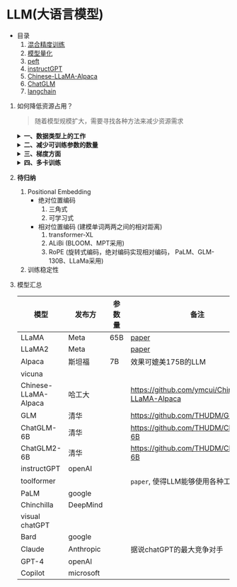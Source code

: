 # LLM(大语言模型)

- 目录
    1. [混合精度训练](自然语言处理/LLM/混合精度训练.md)
    2. [模型量化](自然语言处理/LLM/模型量化.md)
    3. [peft](自然语言处理/LLM/peft.md)
    4. [instructGPT](自然语言处理/LLM/instructGPT.md)
    5. [Chinese-LLaMA-Alpaca](自然语言处理/LLM/Chinese-LLaMA-Alpaca.md)
    6. [ChatGLM](自然语言处理/LLM/ChatGLM.md)
    7. [langchain](自然语言处理/LLM/langchain.md)

1. 如何降低资源占用？
    > 随着模型规模扩大，需要寻找各种方法来减少资源需求
    
    <details>
    <summary><b>一、数据类型上的工作</b></summary>

    1. 新的数据类型
        |数据类型||备注|
        |---|---|---|
        |FP32|float32|全精度(4bytes)|
        |FP16|float16|半精度(2bytes)|
        |BP16|bfloat16|半精度(2bytes)|
        |...|||
    2. [混合精度训练](自然语言处理/LLM/混合精度训练.md)
        - 部分操作使用FP16，部分操作使用FP32
    3. [模型量化(quantization)](自然语言处理/LLM/模型量化.md)
        - 进一步压缩，使用1byte来存储参数

    </details>

    <details>
    <summary><b>二、减少可训练参数的数量</b></summary>

    1. [peft](自然语言处理/LLM/peft.md)
        - 模型主体部分的参数不变，只添加少量adapter，通过微调这部分参数，来达到微调整个模型的效果
        - 目前常用的两种方式
            1. lora [paper](https://arxiv.org/abs/2106.09685)
            2. P-Tuning v2
    2. QLoRA
        - 两种方式的融合: `Quantization` + peft中的`lora`方式

    </details>

    <details>
    <summary><b>三、梯度方面</b></summary>

    1. gradient accumulate
        - 多个batch前向传播，计算loss后，累加在一起，再进行反向传播
    2. gradient checkpoint
        - 显存占用，激活函数占大头，以`bert-base`为例，model占用2%，optimizer占用10%，激活函数占用87.6%
        - 解决方式：时间换空间，又称 激活函数重演(rematerialization)

    </details>

    <details>
    <summary><b>四、多卡训练</b></summary>

    1. 数据并行 (Data Parallelism)
    2. 模型并行
        1. 简单的模型并行 (分层)
        2. 流水线并行 (Gpipe)
        3. 张量并行 (Megatron-LM)
    3. 优化器并行 (ZeRO)

    </details>

2. **待归纳**
    1. Positional Embedding
        - 绝对位置编码
            1. 三角式
            2. 可学习式
        - 相对位置编码 (建模单词两两之间的相对距离)
            1. transformer-XL
            2. ALiBi (BLOOM、MPT采用)
            3. RoPE (旋转式编码，绝对编码实现相对编码， PaLM、GLM-130B、LLaMa采用)
    2. 训练稳定性

3. 模型汇总

    |模型|发布方|参数量|备注|
    |---|---|---|---|
    |LLaMA|Meta|65B|[paper](https://arxiv.org/abs/2302.13971v1)|
    |LLaMA2|Meta||[paper](https://ai.meta.com/research/publications/llama-2-open-foundation-and-fine-tuned-chat-models/)|
    |Alpaca|斯坦福|7B|效果可媲美175B的LLM|
    |vicuna||||
    |Chinese-LLaMA-Alpaca|哈工大||https://github.com/ymcui/Chinese-LLaMA-Alpaca|
    |GLM|清华||https://github.com/THUDM/GLM|
    |ChatGLM-6B|清华||https://github.com/THUDM/ChatGLM-6B|
    |ChatGLM2-6B|清华||https://github.com/THUDM/ChatGLM2-6B|
    |instructGPT|openAI|||
    |toolformer|||`paper`, 使得LLM能够使用各种工具|
    |PaLM|google|||
    |Chinchilla|DeepMind|||
    |visual chatGPT||||
    |Bard|google|||
    |Claude|Anthropic||据说chatGPT的最大竞争对手|
    |GPT-4|openAI|||
    |Copilot|microsoft|||